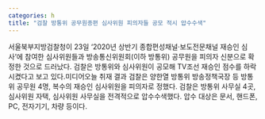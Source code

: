 ```yaml
---
categories: h
title: "검찰 방통위 공무원종편 심사위원 피의자들 공모 적시 압수수색"
---
```

서울북부지방검찰청이 23일 ‘2020년 상반기 종합편성채널·보도전문채널 재승인 심사’에 참여한 심사위원들과 방송통신위원회(이하 방통위) 공무원을 피의자 신분으로 확정한 것으로 드러났다. 검찰은 방통위와 심사위원이 공모해 TV조선 재승인 점수를 하락시켰다고 보고 있다.미디어오늘 취재 결과 검찰은 양한열 방통위 방송정책국장 등 방통위 공무원 4명, 복수의 재승인 심사위원을 피의자로 정했다. 검찰은 방통위 사무실 4곳, 심사위원 자택, 심사위원 사무실을 전격적으로 압수수색했다. 압수 대상은 문서, 핸드폰, PC, 전자기기, 차량 등이다.